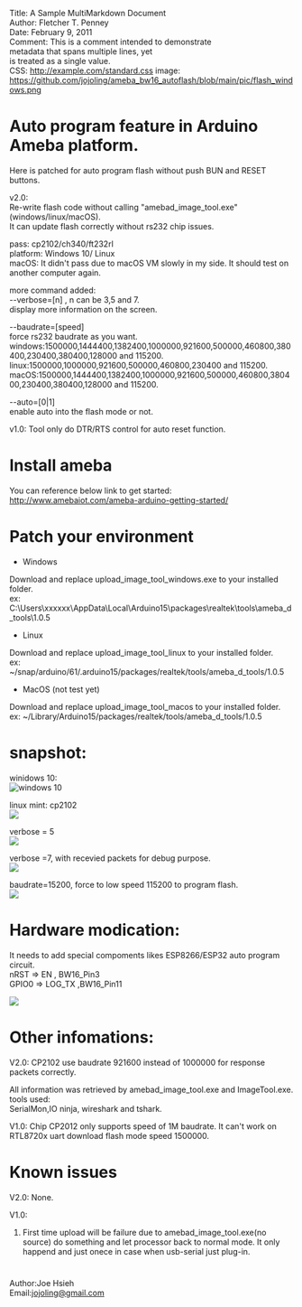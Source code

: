 Title:    A Sample MultiMarkdown Document  
Author:   Fletcher T. Penney  
Date:     February 9, 2011  
Comment:  This is a comment intended to demonstrate  
          metadata that spans multiple lines, yet  
          is treated as a single value.  
CSS:      http://example.com/standard.css
image: https://github.com/jojoling/ameba_bw16_autoflash/blob/main/pic/flash_windows.png


# Auto program feature in Arduino Ameba platform.

Here is patched for auto program flash without push BUN and RESET buttons.

v2.0:  
Re-write flash code without calling "amebad_image_tool.exe" (windows/linux/macOS).  
It can update flash correctly without rs232 chip issues.  
  
pass: cp2102/ch340/ft232rl  
platform: Windows 10/ Linux  
macOS: It didn't pass due to macOS VM slowly in my side. It should test on another computer again.  

more command added:  
--verbose=[n] , n can be 3,5 and 7.  
display more information on the screen.  

--baudrate=[speed]  
force rs232 baudrate as you want.  
windows:1500000,1444400,1382400,1000000,921600,500000,460800,380400,230400,380400,128000 and 115200.  
linux:1500000,1000000,921600,500000,460800,230400 and 115200.  
macOS:1500000,1444400,1382400,1000000,921600,500000,460800,380400,230400,380400,128000 and 115200.  

--auto=[0|1]  
enable auto into the flash mode or not.  

v1.0:
Tool only do DTR/RTS control for auto reset function.

# Install ameba
You can reference below link to get started: http://www.amebaiot.com/ameba-arduino-getting-started/

# Patch your environment

* Windows

Download and replace upload_image_tool_windows.exe to your installed folder.  
ex: C:\Users\xxxxxx\AppData\Local\Arduino15\packages\realtek\tools\ameba_d_tools\1.0.5

* Linux

Download and replace upload_image_tool_linux to your installed folder.  
ex: ~/snap/arduino/61/.arduino15/packages/realtek/tools/ameba_d_tools/1.0.5

* MacOS (not test yet)

Download and replace upload_image_tool_macos to your installed folder.  
ex: ~/Library/Arduino15/packages/realtek/tools/ameba_d_tools/1.0.5

# snapshot:
winidows 10:  
![windows 10](pic/flash_windows.png)

linux mint:
cp2102  
![](pic/flash_cp2102.png)

verbose = 5  
![](pic/flash_verbose_5.png)

verbose =7, with recevied packets for debug purpose.  
![](pic/flash_verbose_7.png)

baudrate=15200, force to low speed 115200 to program flash.  
![](pic/flash_115200.png)

# Hardware modication:
It needs to add special compoments likes ESP8266/ESP32 auto program circuit.  
nRST => EN , BW16_Pin3  
GPIO0 => LOG_TX ,BW16_Pin11  

![](https://i.stack.imgur.com/fMrDh.png?raw=true)

# Other infomations:
V2.0:
CP2102 use baudrate 921600 instead of 1000000 for response packets correctly.

All information was retrieved by amebad_image_tool.exe and ImageTool.exe.  
tools used:  
SerialMon,IO ninja, wireshark and tshark.  

V1.0:
Chip CP2012 only supports speed of 1M baudrate. It can't work on RTL8720x uart download flash mode speed 1500000.  
# Known issues
V2.0:
None.

V1.0:
1) First time upload will be failure due to amebad_image_tool.exe(no source) do something and let processor back to normal mode.
   It only happend and just onece in case when usb-serial just plug-in.

#
 Author:Joe Hsieh  
 Email:jojoling@gmail.com  
<meta property="og:image" content="https://github.com/jojoling/ameba_bw16_autoflash/blob/main/pic/flash_windows.png" />
